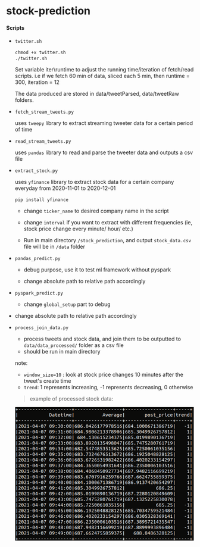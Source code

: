 # stock-prediction

#### Scripts

- `twitter.sh`

   ```
   chmod +x twitter.sh
   ./twitter.sh
   ```

   Set variable iter\runtime to adjust the running time/iteration of fetch/read scripts.
   i.e if we fetch 60 min of data, sliced each 5 min, then runtime = 300, iteration = 12

   The data produced are stored in data/tweetParsed, data/tweetRaw folders.

- `fetch_stream_tweets.py`

  uses `tweepy` library to extract streaming tweeter data for a certain period of time


- `read_stream_tweets.py`

  uses `pandas` library to read and parse the tweeter data and outputs a csv file


- `extract_stock.py`

  uses `yfinance` library to extract stock data for a certain company everyday from 2020-11-01 to 2020-12-01

  ```
  pip install yfinance
  ```

  - change `ticker_name` to desired company name in the script

  - change `interval` if you want to extract with different frequencies (ie, stock price change every minute/ hour/ etc.)

  - Run in main directory `/stock_prediction`, and output `stock_data.csv` file will be in `/data` folder

- `pandas_predict.py`

  - debug purpose, use it to test ml framework without pyspark

  - change absolute path to relative path accordingly

- `pyspark_predict.py`

  - change `global_setup` part to debug
- change absolute path to relative path accordingly
  
- `process_join_data.py`


  - process tweets and stock data, and join them to be outputted to `data/data_processed/` folder as a csv file
  - should be run in main directory

  note:

  - `window_size=10` : look at stock price changes 10 minutes after the tweet's create time
  - `trend`: 1 represents increasing, -1 represents decreasing, 0 otherwise

  > example of processed stock data:

  ![](pics/stock-data-example.png)

  
